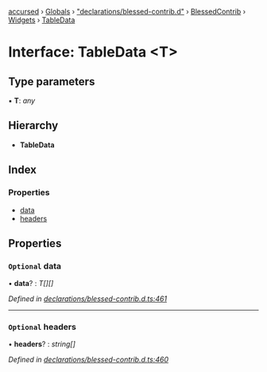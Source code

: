 [accursed](../README.md) › [Globals](../globals.md) › ["declarations/blessed-contrib.d"](../modules/_declarations_blessed_contrib_d_.md) › [BlessedContrib](../modules/_declarations_blessed_contrib_d_.blessedcontrib.md) › [Widgets](../modules/_declarations_blessed_contrib_d_.blessedcontrib.widgets.md) › [TableData](_declarations_blessed_contrib_d_.blessedcontrib.widgets.tabledata.md)

# Interface: TableData <**T**>

## Type parameters

▪ **T**: *any*

## Hierarchy

* **TableData**

## Index

### Properties

* [data](_declarations_blessed_contrib_d_.blessedcontrib.widgets.tabledata.md#optional-data)
* [headers](_declarations_blessed_contrib_d_.blessedcontrib.widgets.tabledata.md#optional-headers)

## Properties

### `Optional` data

• **data**? : *T[][]*

*Defined in [declarations/blessed-contrib.d.ts:461](https://github.com/cancerberoSgx/accursed/blob/468bf3c/src/declarations/blessed-contrib.d.ts#L461)*

___

### `Optional` headers

• **headers**? : *string[]*

*Defined in [declarations/blessed-contrib.d.ts:460](https://github.com/cancerberoSgx/accursed/blob/468bf3c/src/declarations/blessed-contrib.d.ts#L460)*
